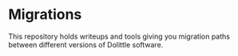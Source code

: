 # Migrations

This repository holds writeups and tools giving you migration paths between
different versions of Dolittle software.